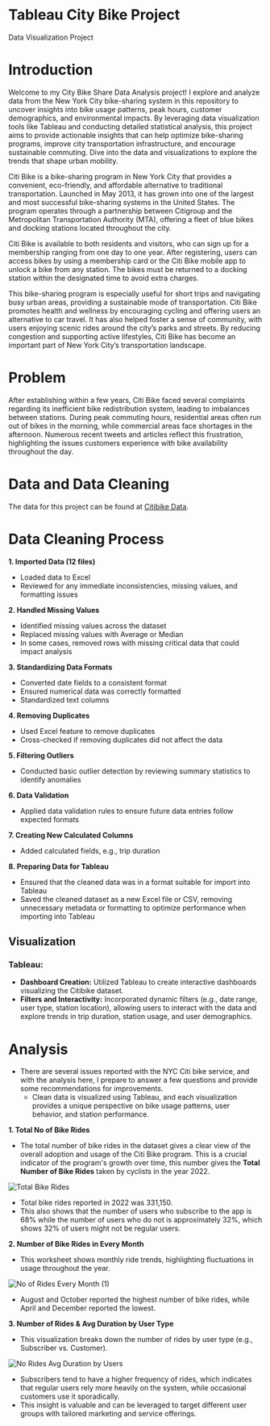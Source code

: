 # Tableau City Bike Project
Data Visualization Project 

# Introduction

Welcome to my City Bike Share Data Analysis project! 
I explore and analyze data from the New York City bike-sharing system in this repository to uncover insights into bike usage patterns, peak hours, customer demographics, and environmental impacts. By leveraging data visualization tools like Tableau and conducting detailed statistical analysis, this project aims to provide actionable insights that can help optimize bike-sharing programs, improve city transportation infrastructure, and encourage sustainable commuting. Dive into the data and visualizations to explore the trends that shape urban mobility.

Citi Bike is a bike-sharing program in New York City that provides a convenient, eco-friendly, and affordable alternative to traditional transportation. Launched in May 2013, it has grown into one of the largest and most successful bike-sharing systems in the United States. The program operates through a partnership between Citigroup and the Metropolitan Transportation Authority (MTA), offering a fleet of blue bikes and docking stations located throughout the city.

Citi Bike is available to both residents and visitors, who can sign up for a membership ranging from one day to one year. After registering, users can access bikes by using a membership card or the Citi Bike mobile app to unlock a bike from any station. The bikes must be returned to a docking station within the designated time to avoid extra charges.

This bike-sharing program is especially useful for short trips and navigating busy urban areas, providing a sustainable mode of transportation. Citi Bike promotes health and wellness by encouraging cycling and offering users an alternative to car travel. It has also helped foster a sense of community, with users enjoying scenic rides around the city’s parks and streets. By reducing congestion and supporting active lifestyles, Citi Bike has become an important part of New York City’s transportation landscape.


# Problem

After establishing within a few years, Citi Bike faced several complaints regarding its inefficient bike redistribution system, leading to imbalances between stations. During peak commuting hours, residential areas often run out of bikes in the morning, while commercial areas face shortages in the afternoon. Numerous recent tweets and articles reflect this frustration, highlighting the issues customers experience with bike availability throughout the day.


# Data and Data Cleaning

The data for this project can be found at [Citibike Data](https://citibikenyc.com/system-data).

# Data Cleaning Process

**1. Imported Data (12 files)**
   -  Loaded data to Excel
   -  Reviewed for any immediate inconsistencies, missing values, and formatting issues

**2. Handled Missing Values**
   -  Identified missing values across the dataset
   -  Replaced missing values with Average or Median
   -  In some cases, removed rows with missing critical data that could impact analysis

**3. Standardizing Data Formats**
   -  Converted date fields to a consistent format
   -  Ensured numerical data was correctly formatted
   -  Standardized text columns

**4. Removing Duplicates**
   -  Used Excel feature to remove duplicates
   -  Cross-checked if removing duplicates did not affect the data

**5. Filtering Outliers**
   -  Conducted basic outlier detection by reviewing summary statistics to identify anomalies

**6. Data Validation**
   -  Applied data validation rules to ensure future data entries follow expected formats

**7. Creating New Calculated Columns**
   -  Added calculated fields, e.g., trip duration

**8. Preparing Data for Tableau**
   -  Ensured that the cleaned data was in a format suitable for import into Tableau
   -  Saved the cleaned dataset as a new Excel file or CSV, removing unnecessary metadata or formatting to optimize performance when importing into Tableau

## Visualization

### Tableau:
- **Dashboard Creation:** Utilized Tableau to create interactive dashboards visualizing the Citibike dataset.
- **Filters and Interactivity:** Incorporated dynamic filters (e.g., date range, user type, station location), allowing users to interact with the data and explore trends in trip duration, station usage, and user demographics.

# Analysis

- There are several issues reported with the NYC Citi bike service, and with the analysis here, I prepare to answer a few questions and provide some recommendations for improvements.
   -  Clean data is visualized using Tableau, and each visualization provides a unique perspective on bike usage patterns, user behavior, and station performance.

**1. Total No of Bike Rides**
-   The total number of bike rides in the dataset gives a clear view of the overall adoption and usage of the Citi Bike program. This is a crucial indicator of the program's growth over time, this number gives the **Total Number of Bike Rides** taken by cyclists in the year 2022.
  
  ![Total Bike Rides](https://github.com/user-attachments/assets/b78e1557-e599-466e-abfc-69927538156b)

- Total bike rides reported in 2022 was 331,150.
- This also shows that the number of users who subscribe to the app is 68% while the number of users who do not is approximately 32%, which shows 32% of users might not be regular users.


**2. Number of Bike Rides in Every Month**
-   This worksheet shows monthly ride trends, highlighting fluctuations in usage throughout the year.
  
  ![No of Rides Every Month (1)](https://github.com/user-attachments/assets/bd1cc9f2-ab01-434b-ac09-e68e0ffe58b2)

- August and October reported the highest number of bike rides, while April and December reported the lowest.
  
**3. Number of Rides & Avg Duration by User Type**
-   This visualization breaks down the number of rides by user type (e.g., Subscriber vs. Customer).

![No Rides   Avg Duration by Users](https://github.com/user-attachments/assets/ba71b6d9-ca45-4093-89c3-38365660a700)


- Subscribers tend to have a higher frequency of rides, which indicates that regular users rely more heavily on the system, while occasional customers use it sporadically.
- This insight is valuable and can be leveraged to target different user groups with tailored marketing and service offerings.



